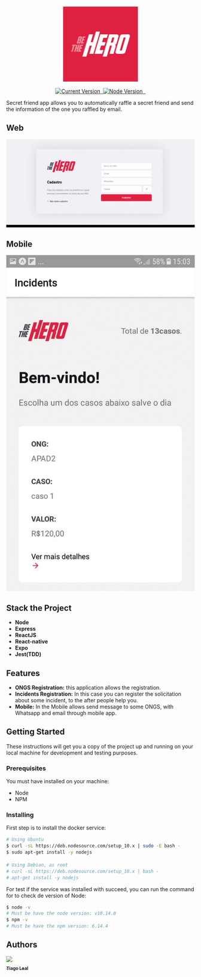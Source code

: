 <p align="center">
  <a href="#">
   <img alt="be the hero" src="https://github.com/tiagoleal/be_the_hero/blob/master/mobile/assets/icon.png?raw=true" width="200">
  </a>
</p>

<p align="center">
  <a href="https://github.com/tiagoleal/be_the_hero">
    <img alt="Current Version" src="https://img.shields.io/badge/version-1.0.0 -blue.svg">
  </a>
  <a href="https://pt-br.reactjs.org/">
    <img alt="" src="https://img.shields.io/badge/React-16.13.1-blue.svg" target="_blank">
  </a>

  <a href="https://nodejs.org/en/">
    <img alt="Node Version" src="https://img.shields.io/badge/node-%3E%3D%2010.14.0-brightgreen" target="_blank">
  </a>
  <a href="https://expressjs.com/pt-br/">
    <img alt="" src="https://img.shields.io/badge/Express-4.17.1-red.svg" target="_blank">
  </a>
  <a href="https://jestjs.io/">
    <img alt="" src="https://img.shields.io/badge/Jest-25.2.3-blue.svg" target="_blank">
  </a>
  
</p>

Secret friend app allows you to automatically raffle a secret friend and send the information of the one you raffled by email.

## Web

![](https://github.com/tiagoleal/be_the_hero/blob/master/frontend/src/assets/web.gif)

## Mobile

![](https://github.com/tiagoleal/be_the_hero/blob/master/mobile/assets/mobile.gif)

## Stack the Project

- **Node**
- **Express**
- **ReactJS**
- **React-native**
- **Expo**
- **Jest(TDD)**

## Features

- **ONGS Registration:** this application allows the registration.
- **Incidents Registration:** In this case you can register the solicitation about some incident, to the after people help you.
- **Mobile:** In the Mobile allows send message to some ONGS, with
  Whatsapp and email through mobile app.

## Getting Started

These instructions will get you a copy of the project up and running on your local machine for development and testing purposes.

### Prerequisites

You must have installed on your machine:

- Node
- NPM

### Installing

First step is to install the docker service:

```bash
# Using Ubuntu
$ curl -sL https://deb.nodesource.com/setup_10.x | sudo -E bash -
$ sudo apt-get install -y nodejs

# Using Debian, as root
# curl -sL https://deb.nodesource.com/setup_10.x | bash -
# apt-get install -y nodejs

```

For test if the service was installed with succeed, you can run the command for to check de version of Node:

```bash
$ node -v
# Must be have the node version: v10.14.0
$ npm -v
# Must be have the npm version: 6.14.4
```

## Authors

<!-- ALL-CONTRIBUTORS-LIST:START - Do not remove or modify this section -->
<!-- prettier-ignore -->
[<img src="https://avatars1.githubusercontent.com/u/5727529?s=460&v=4" width="100px;"/><br /><sub><b>Tiago Leal</b></sub>](https://github.com/tiagoleal)<br />
